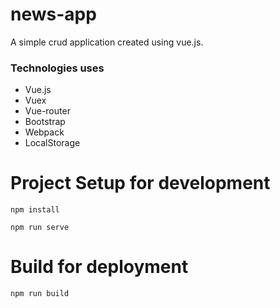 # news-app
A simple crud application created using vue.js.

### Technologies uses
- Vue.js 
- Vuex
- Vue-router
- Bootstrap
- Webpack
- LocalStorage

# Project Setup for development
```
npm install
```
```
npm run serve
```
# Build for deployment
```
npm run build
```